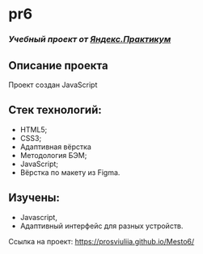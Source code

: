 # pr6

### *Учебный проект от [Яндекс.Практикум](https://practicum.yandex.ru/web/)*

## Описание проекта
Проект создан JavaScript

## Стек технологий:
- HTML5;
- CSS3;
- Адаптивная вёрстка
- Методология БЭМ;
- JavaScript;
- Вёрстка по макету из Figma.

## Изучены:
- Javascript,
- Адаптивный интерфейс для разных устройств.

Ссылка на проект: 
https://prosviuliia.github.io/Mesto6/
